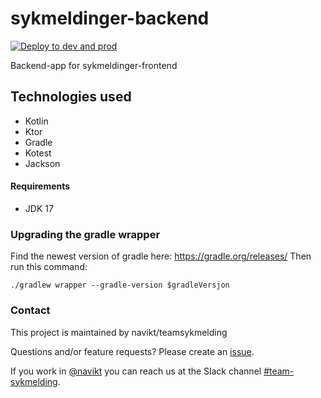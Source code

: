 # sykmeldinger-backend
[![Deploy to dev and prod](https://github.com/navikt/sykmeldinger-backend/actions/workflows/deploy.yml/badge.svg)](https://github.com/navikt/sykmeldinger-backend/actions/workflows/deploy.yml)

Backend-app for sykmeldinger-frontend

## Technologies used
* Kotlin
* Ktor
* Gradle
* Kotest
* Jackson

#### Requirements

* JDK 17

### Upgrading the gradle wrapper
Find the newest version of gradle here: https://gradle.org/releases/ Then run this command:

```./gradlew wrapper --gradle-version $gradleVersjon```

### Contact

This project is maintained by navikt/teamsykmelding

Questions and/or feature requests? Please create an [issue](https://github.com/navikt/sykmeldinger-backend/issues).

If you work in [@navikt](https://github.com/navikt) you can reach us at the Slack
channel [#team-sykmelding](https://nav-it.slack.com/archives/CMA3XV997).